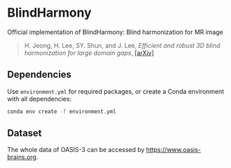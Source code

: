 # BlindHarmony
Official implementation of BlindHarmony: Blind harmonization for MR image
> H. Jeong, H. Lee, SY. Shun, and J. Lee, _Efficient and robust 3D blind harmonization for large domain gaps_,
> [[arXiv]](https://arxiv.org/abs/2505.00133)

## Dependencies

Use `environment.yml` for required packages, or create a Conda environment with all dependencies:
```bash
conda env create -f environment.yml
```

## Dataset

The whole data of OASIS-3 can be accessed by https://www.oasis-brains.org.

<!-- ## Pretrained models

The checkpoints can be downloaded from google drive link in https://drive.google.com/drive/folders/1AuCYGiNOZ8hWrqiV_npsjmcodNVfRb6z?usp=share_link -->

<!-- ## Usage

`DATAROOT` environment variable needs to be set before running experiments.

### Flow model training

Use `train_flow.py`.

### Harmonization using simulation data

Use `BlindHarmony_simulated_data.py`.


### Harmonization using simulation data

Use `BlindHarmony_real_data.py`. -->
